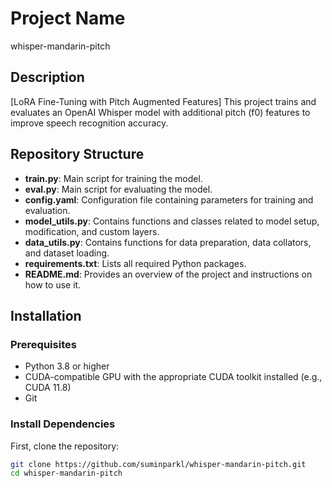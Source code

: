 # Project Name
whisper-mandarin-pitch

## Description
[LoRA Fine-Tuning with Pitch Augmented Features]
This project trains and evaluates an OpenAI Whisper model with additional pitch (f0) features to improve speech recognition accuracy.

## Repository Structure

- **train.py**: Main script for training the model.
- **eval.py**: Main script for evaluating the model.
- **config.yaml**: Configuration file containing parameters for training and evaluation.
- **model_utils.py**: Contains functions and classes related to model setup, modification, and custom layers.
- **data_utils.py**: Contains functions for data preparation, data collators, and dataset loading.
- **requirements.txt**: Lists all required Python packages.
- **README.md**: Provides an overview of the project and instructions on how to use it.

## Installation

### Prerequisites

- Python 3.8 or higher
- CUDA-compatible GPU with the appropriate CUDA toolkit installed (e.g., CUDA 11.8)
- Git

### Install Dependencies

First, clone the repository:

```bash
git clone https://github.com/suminparkl/whisper-mandarin-pitch.git
cd whisper-mandarin-pitch
